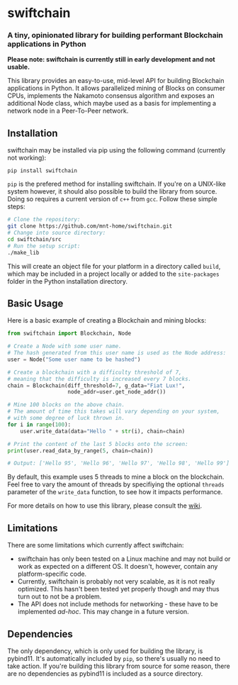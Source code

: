 # swiftchain
### A tiny, opinionated library for building performant Blockchain applications in Python

**Please note: swiftchain is currently still in early development and not usable.**

This library provides an easy-to-use, mid-level API for building Blockchain applications in Python. It allows parallelized mining of Blocks on consumer CPUs, implements the Nakamoto consensus algorithm and exposes an additional Node class, which maybe used as a basis for implementing a network node in a Peer-To-Peer network.

## Installation

swiftchain may be installed via pip using the following command (currently not working):
```
pip install swiftchain
```
```pip``` is the prefered method for installing swiftchain. If you're on a UNIX-like system however, it should also possible to build the library from source. Doing so requires a current version of ```c++``` from ```gcc```. Follow these simple steps:

```bash
# Clone the repository:
git clone https://github.com/mnt-home/swiftchain.git
# Change into source directory:
cd swiftchain/src
# Run the setup script:
./make_lib
```

This will create an object file for your platform in a directory called ```build```, which may be included in a project locally or added to the ```site-packages``` folder in the Python installation directory.

## Basic Usage

Here is a basic example of creating a Blockchain and mining blocks:

```python
from swiftchain import Blockchain, Node

# Create a Node with some user name.
# The hash generated from this user name is used as the Node address:
user = Node("Some user name to be hashed")

# Create a blockchain with a difficulty threshold of 7,
# meaning that the difficulty is increased every 7 blocks.
chain = Blockchain(diff_threshold=7, g_data="Fiat Lux!",
                   node_addr=user.get_node_addr())

# Mine 100 blocks on the above chain.
# The amount of time this takes will vary depending on your system,
# with some degree of luck thrown in.
for i in range(100):
    user.write_data(data="Hello " + str(i), chain=chain)

# Print the content of the last 5 blocks onto the screen:
print(user.read_data_by_range(5, chain=chain))

# Output: ['Hello 95', 'Hello 96', 'Hello 97', 'Hello 98', 'Hello 99']

```
By default, this example uses 5 threads to mine a block on the blockchain. Feel free to vary the amount of threads by specifiying the optional ```threads``` parameter of the ```write_data``` function, to see how it impacts performance.

For more details on how to use this library, please consult the [wiki](https://github.com/mnt-home/swiftchain/wiki).

## Limitations

There are some limitations which currently affect swiftchain:

* swiftchain has only been tested on a Linux machine and may not build or work as expected on a different OS. It doesn't, however, contain any platform-specific code.
* Currently, swiftchain is probably not very scalable, as it is not really optimized. This hasn't been tested yet properly though and may thus turn out to not be a problem.
* The API does not include methods for networking - these have to be implemented *ad-hoc*. This may change in a future version.

## Dependencies

The only dependency, which is only used for building the library, is pybind11. It's automatically included by ```pip```, so there's usually no need to take action. If you're building this library from source for some reason, there are no dependencies as pybind11 is included as a source directory. 

